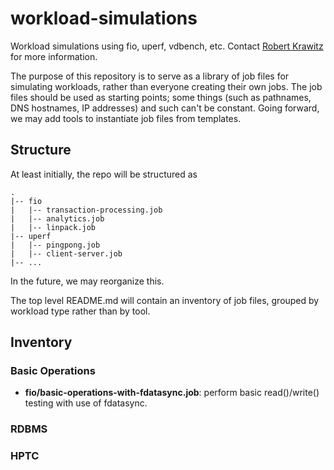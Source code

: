 # workload-simulations
Workload simulations using fio, uperf, vdbench, etc.  Contact [Robert Krawitz](mailto:rlk@redhat.com) for more information.

The purpose of this repository is to serve as a library of job files
for simulating workloads, rather than everyone creating their own
jobs.  The job files should be used as starting points; some things
(such as pathnames, DNS hostnames, IP addresses) and such can't be
constant.  Going forward, we may add tools to instantiate job files
from templates.

## Structure

At least initially, the repo will be structured as

```
.
|-- fio
|   |-- transaction-processing.job
|	|-- analytics.job
|	|-- linpack.job
|-- uperf
|   |-- pingpong.job
|   |-- client-server.job
|-- ...
```

In the future, we may reorganize this.

The top level README.md will contain an inventory of job files,
grouped by workload type rather than by tool.

## Inventory

### Basic Operations

- **fio/basic-operations-with-fdatasync.job**: perform basic
  read()/write() testing with use of fdatasync.
  
### RDBMS

### HPTC
